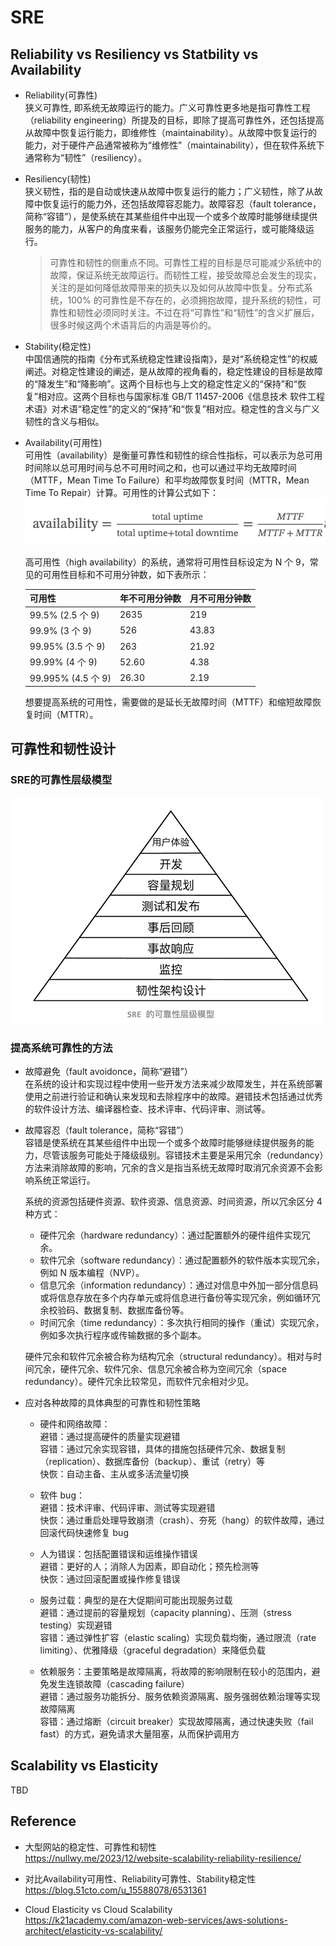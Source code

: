 # SRE
## Reliability vs Resiliency vs Statbility vs Availability
+ Reliability(可靠性)  
    狭义可靠性, 即系统无故障运行的能力。广义可靠性更多地是指可靠性工程（reliability engineering）所提及的目标，即除了提高可靠性外，还包括提高从故障中恢复运行能力，即维修性（maintainability）。从故障中恢复运行的能力，对于硬件产品通常被称为“维修性”（maintainability），但在软件系统下通常称为“韧性”（resiliency）。  

+ Resiliency(韧性)  
    狭义韧性，指的是自动或快速从故障中恢复运行的能力；广义韧性，除了从故障中恢复运行的能力外，还包括故障容忍能力。故障容忍（fault tolerance，简称“容错”），是使系统在其某些组件中出现一个或多个故障时能够继续提供服务的能力，从客户的角度来看，该服务仍能完全正常运行，或可能降级运行。  

    > 可靠性和韧性的侧重点不同。可靠性工程的目标是尽可能减少系统中的故障，保证系统无故障运行。而韧性工程，接受故障总会发生的现实，关注的是如何降低故障带来的损失以及如何从故障中恢复。分布式系统，100% 的可靠性是不存在的，必须拥抱故障，提升系统的韧性，可靠性和韧性必须同时关注。不过在将“可靠性”和“韧性”的含义扩展后，很多时候这两个术语背后的内涵是等价的。  

+ Stability(稳定性)  
    中国信通院的指南《分布式系统稳定性建设指南》，是对“系统稳定性”的权威阐述。对稳定性建设的阐述，是从故障的视角看的，稳定性建设的目标是故障的“降发生”和“降影响”。这两个目标也与上文的稳定性定义的“保持”和“恢复”相对应。这两个目标也与国家标准 GB/T 11457-2006《信息技术 软件工程术语》对术语“稳定性”的定义的“保持”和“恢复”相对应。稳定性的含义与广义韧性的含义与相似。  


+ Availability(可用性)  
    可用性（availability）是衡量可靠性和韧性的综合性指标，可以表示为总可用时间除以总可用时间与总不可用时间之和，也可以通过平均无故障时间（MTTF，Mean Time To Failure）和平均故障恢复时间（MTTR，Mean Time To Repair）计算。可用性的计算公式如下：  
    ![Availability Calculation](_media/sre/availability_cal.png)  

    高可用性（high availability）的系统，通常将可用性目标设定为 N 个 9，常见的可用性目标和不可用分钟数，如下表所示：

    |可用性 |年不可用分钟数 |月不可用分钟数 |
    |- |- |- |
    |99.5% (2.5 个 9) |2635 |219 |
    |99.9% (3 个 9) |526 |43.83 |
    |99.95% (3.5 个 9) |263 |21.92 |
    |99.99% (4 个 9) |52.60 |4.38 |
    |99.995% (4.5 个 9) |26.30 |2.19 |

    想要提高系统的可用性，需要做的是延长无故障时间（MTTF）和缩短故障恢复时间（MTTR）。  

## 可靠性和韧性设计  
### SRE的可靠性层级模型
![SRE Reliablity Hierarchy](_media/sre/sre_reliability_hierarchy.png)  

### 提高系统可靠性的方法
+ 故障避免（fault avoidonce，简称“避错”）  
    在系统的设计和实现过程中使用一些开发方法来减少故障发生，并在系统部署使用之前进行验证和确认来发现和去除程序中的故障。避错技术包括通过优秀的软件设计方法、编译器检查、技术评审、代码评审、测试等。  

+ 故障容忍（fault tolerance，简称“容错”）  
    容错是使系统在其某些组件中出现一个或多个故障时能够继续提供服务的能力，尽管该服务可能处于降级级别。容错技术主要是采用冗余（redundancy）方法来消除故障的影响，冗余的含义是指当系统无故障时取消冗余资源不会影响系统正常运行。   

    系统的资源包括硬件资源、软件资源、信息资源、时间资源，所以冗余区分 4 种方式：  

    + 硬件冗余（hardware redundancy）：通过配置额外的硬件组件实现冗余。  
    + 软件冗余（software redundancy）：通过配置额外的软件版本实现冗余，例如 N 版本编程（NVP）。  
    + 信息冗余（information redundancy）：通过对信息中外加一部分信息码或将信息存放在多个内存单元或将信息进行备份等实现冗余，例如循环冗余校验码、数据复制、数据库备份等。  
    + 时间冗余（time redundancy）：多次执行相同的操作（重试）实现冗余，例如多次执行程序或传输数据的多个副本。  
    
    硬件冗余和软件冗余被合称为结构冗余（structural redundancy）。相对与时间冗余，硬件冗余、软件冗余、信息冗余被合称为空间冗余（space redundancy）。硬件冗余比较常见，而软件冗余相对少见。  

+ 应对各种故障的具体典型的可靠性和韧性策略  
    + 硬件和网络故障：  
        避错：通过提高硬件的质量实现避错  
        容错：通过冗余实现容错，具体的措施包括硬件冗余、数据复制（replication）、数据库备份（backup）、重试（retry）等  
        快恢：自动主备、主从或多活流量切换  

    + 软件 bug：  
        避错：技术评审、代码评审、测试等实现避错  
        快恢：通过重启处理导致崩溃（crash）、夯死（hang）的软件故障，通过回滚代码快速修复 bug  

    + 人为错误：包括配置错误和运维操作错误  
        避错：更好的人；消除人为因素，即自动化；预先检测等  
        快恢：通过回滚配置或操作修复错误  

    + 服务过载：典型的是在大促期间可能出现服务过载  
        避错：通过提前的容量规划（capacity planning）、压测（stress testing）实现避错  
        容错：通过弹性扩容（elastic scaling）实现负载均衡，通过限流（rate limiting）、优雅降级（graceful degradation）来降低负载  

    + 依赖服务：主要策略是故障隔离，将故障的影响限制在较小的范围内，避免发生连锁故障（cascading failure）  
        避错：通过服务功能拆分、服务依赖资源隔离、服务强弱依赖治理等实现故障隔离  
        容错：通过熔断（circuit breaker）实现故障隔离，通过快速失败（fail fast）的方式，避免请求大量阻塞，从而保护调用方  

## Scalability vs Elasticity
TBD

## Reference
+ 大型网站的稳定性、可靠性和韧性  
    https://nullwy.me/2023/12/website-scalability-reliability-resilience/  

+ 对比Availability可用性、Reliability可靠性、Stability稳定性  
    https://blog.51cto.com/u_15588078/6531361  

+ Cloud Elasticity vs Cloud Scalability  
    https://k21academy.com/amazon-web-services/aws-solutions-architect/elasticity-vs-scalability/  




